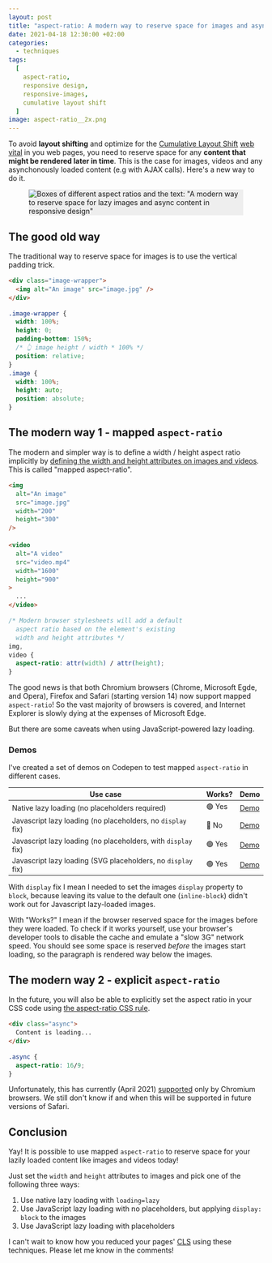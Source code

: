 ```yaml
---
layout: post
title: "aspect-ratio: A modern way to reserve space for images and async content in responsive design"
date: 2021-04-18 12:30:00 +02:00
categories:
  - techniques
tags:
  [
    aspect-ratio,
    responsive design,
    responsive-images,
    cumulative layout shift
  ]
image: aspect-ratio__2x.png
---
```


To avoid **layout shifting** and optimize for the [Cumulative Layout Shift](https://web.dev/cls/) [web vital](https://web.dev/vitals/) in you web pages, you need to reserve space for any **content that might be rendered later in time**. This is the case for images, videos and any asynchonously loaded content (e.g with AJAX calls). Here's a new way to do it.

<figure>
  <div class="post-image-spacer" style="background-color: #eee">
    <img alt="Boxes of different aspect ratios and the text: &quot;A modern way to reserve space for lazy images and async content in responsive design&quot;" src="/assets/post-images/aspect-ratio__2x.png" srcset="/assets/post-images/aspect-ratio__1x.png 1x, /assets/post-images/aspect-ratio__2x.png 2x" class="post-image">
  </div>
</figure>

## The good old way

The traditional way to reserve space for images is to use the vertical padding trick.

```html
<div class="image-wrapper">
  <img alt="An image" src="image.jpg" />
</div>
```

```css
.image-wrapper {
  width: 100%;
  height: 0;
  padding-bottom: 150%;
  /* 👆 image height / width * 100% */
  position: relative;
}
.image {
  width: 100%;
  height: auto;
  position: absolute;
}
```

## The modern way 1 - mapped `aspect-ratio`

The modern and simpler way is to define a width / height aspect ratio implicitly by [defining the width and height attributes on images and videos](https://twitter.com/addyosmani/status/1276779799198007301). This is called "mapped aspect-ratio".

```html
<img
  alt="An image"
  src="image.jpg"
  width="200"
  height="300"
/>

<video
  alt="A video"
  src="video.mp4"
  width="1600"
  height="900"
>
  ...
</video>
```

```css
/* Modern browser stylesheets will add a default
  aspect ratio based on the element's existing 
  width and height attributes */
img,
video {
  aspect-ratio: attr(width) / attr(height);
}
```

The good news is that both Chromium browsers (Chrome, Microsoft Egde, and Opera), Firefox and Safari (starting version 14) now support mapped `aspect-ratio`! So the vast majority of browsers is covered, and Internet Explorer is slowly dying at the expenses of Microsoft Edge.

But there are some caveats when using JavaScript-powered lazy loading.

### Demos

I've created a set of demos on Codepen to test mapped `aspect-ratio` in different cases.

| Use case                                                     | Works? | Demo                                          |
| ------------------------------------------------------------ | ------ | --------------------------------------------- |
| Native lazy loading (no placeholders required)               | 🟢 Yes | [Demo](https://codepen.io/verlok/pen/ExPwzGO) |
| Javascript lazy loading (no placeholders, no `display` fix)  | 🔴 No  | [Demo](https://codepen.io/verlok/pen/bGEYyZe) |
| Javascript lazy loading (no placeholders, with `display` fix)     | 🟢 Yes | [Demo](https://codepen.io/verlok/pen/RwKeoBX) |
| Javascript lazy loading (SVG placeholders, no `display` fix) | 🟢 Yes | [Demo](https://codepen.io/verlok/pen/zYNmoxz) |

With `display` fix I mean I needed to set the images `display` property to `block`, because leaving its value to the default one (`inline-block`) didn't work out for Javascript lazy-loaded images.

With "Works?" I mean if the browser reserved space for the images before they were loaded. 
To check if it works yourself, use your browser's developer tools to disable the cache and emulate a "slow 3G" network speed.
You should see some space is reserved _before_ the images start loading, so the paragraph is rendered way below the images.

## The modern way 2 - explicit `aspect-ratio`

In the future, you will also be able to explicitly set the aspect ratio in your CSS code using [the aspect-ratio CSS rule](https://developer.mozilla.org/en-US/docs/Web/CSS/aspect-ratio).

```html
<div class="async">
  Content is loading...
</div>
```

```css
.async {
  aspect-ratio: 16/9;
}
```

Unfortunately, this has currently (April 2021) [supported](https://caniuse.com/mdn-css_properties_aspect-ratio) only by Chromium browsers.
We still don't know if and when this will be supported in future versions of Safari.

## Conclusion

Yay! It is possible to use mapped `aspect-ratio` to reserve space for your lazily loaded content like images and videos today!

Just set the `width` and `height` attributes to images and pick one of the following three ways: 

1. Use native lazy loading with `loading=lazy`
2. Use JavaScript lazy loading with no placeholders, but applying `display: block` to the images
3. Use JavaScript lazy loading with placeholders

I can't wait to know how you reduced your pages' [CLS](https://web.dev/cls) using these techniques. 
Please let me know in the comments!
